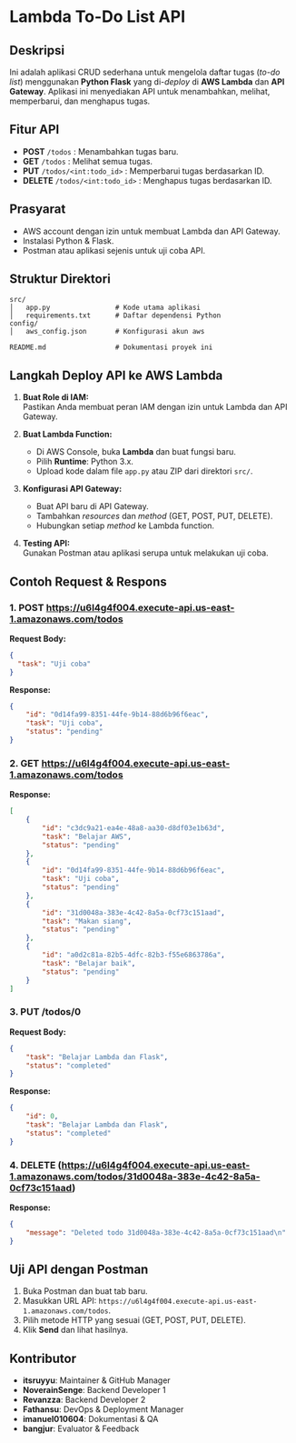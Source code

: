 # Lambda To-Do List API

## Deskripsi
Ini adalah aplikasi CRUD sederhana untuk mengelola daftar tugas (*to-do list*) menggunakan **Python Flask** yang di-*deploy* di **AWS Lambda** dan **API Gateway**. Aplikasi ini menyediakan API untuk menambahkan, melihat, memperbarui, dan menghapus tugas.

## Fitur API
- **POST** `/todos` : Menambahkan tugas baru.
- **GET** `/todos` : Melihat semua tugas.
- **PUT** `/todos/<int:todo_id>` : Memperbarui tugas berdasarkan ID.
- **DELETE** `/todos/<int:todo_id>` : Menghapus tugas berdasarkan ID.

## Prasyarat
- AWS account dengan izin untuk membuat Lambda dan API Gateway.
- Instalasi Python & Flask.
- Postman atau aplikasi sejenis untuk uji coba API.

## Struktur Direktori
```
src/
│   app.py                # Kode utama aplikasi
│   requirements.txt      # Daftar dependensi Python
config/
│   aws_config.json       # Konfigurasi akun aws

README.md                 # Dokumentasi proyek ini
```

## Langkah Deploy API ke AWS Lambda
1. **Buat Role di IAM:**  
   Pastikan Anda membuat peran IAM dengan izin untuk Lambda dan API Gateway.

2. **Buat Lambda Function:**  
   - Di AWS Console, buka **Lambda** dan buat fungsi baru.
   - Pilih **Runtime**: Python 3.x.
   - Upload kode dalam file `app.py` atau ZIP dari direktori `src/`.

3. **Konfigurasi API Gateway:**  
   - Buat API baru di API Gateway.
   - Tambahkan *resources* dan *method* (GET, POST, PUT, DELETE).
   - Hubungkan setiap *method* ke Lambda function.

4. **Testing API:**  
   Gunakan Postman atau aplikasi serupa untuk melakukan uji coba.

## Contoh Request & Respons
### 1. **POST https://u6l4g4f004.execute-api.us-east-1.amazonaws.com/todos**
**Request Body:**
```json
{
  "task": "Uji coba"
}
```
**Response:**
```json
{
    "id": "0d14fa99-8351-44fe-9b14-88d6b96f6eac",
    "task": "Uji coba",
    "status": "pending"
}
```

### 2. **GET https://u6l4g4f004.execute-api.us-east-1.amazonaws.com/todos**
**Response:**
```json
[
    {
        "id": "c3dc9a21-ea4e-48a8-aa30-d8df03e1b63d",
        "task": "Belajar AWS",
        "status": "pending"
    },
    {
        "id": "0d14fa99-8351-44fe-9b14-88d6b96f6eac",
        "task": "Uji coba",
        "status": "pending"
    },
    {
        "id": "31d0048a-383e-4c42-8a5a-0cf73c151aad",
        "task": "Makan siang",
        "status": "pending"
    },
    {
        "id": "a0d2c81a-82b5-4dfc-82b3-f55e6863786a",
        "task": "Belajar baik",
        "status": "pending"
    }
]
```

### 3. **PUT /todos/0**
**Request Body:**
```json
{
    "task": "Belajar Lambda dan Flask",
    "status": "completed"
}
```
**Response:**
```json
{
    "id": 0,
    "task": "Belajar Lambda dan Flask",
    "status": "completed"
}
```

### 4. **DELETE (https://u6l4g4f004.execute-api.us-east-1.amazonaws.com/todos/31d0048a-383e-4c42-8a5a-0cf73c151aad)**
**Response:**
```json
{
    "message": "Deleted todo 31d0048a-383e-4c42-8a5a-0cf73c151aad\n"
}
```

## Uji API dengan Postman
1. Buka Postman dan buat tab baru.
2. Masukkan URL API: `https://u6l4g4f004.execute-api.us-east-1.amazonaws.com/todos`.
3. Pilih metode HTTP yang sesuai (GET, POST, PUT, DELETE).
4. Klik **Send** dan lihat hasilnya.

## Kontributor
- **itsruyyu**: Maintainer & GitHub Manager
- **NoverainSenge**: Backend Developer 1
- **Revanzza**: Backend Developer 2
- **Fathansu**: DevOps & Deployment Manager
- **imanuel010604**: Dokumentasi & QA
- **bangjur**: Evaluator & Feedback 




 
